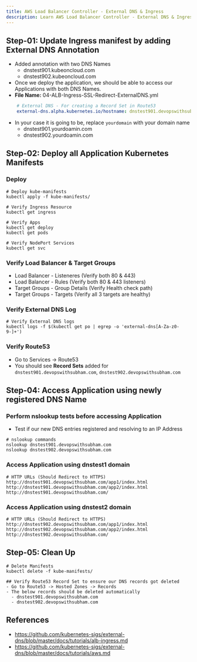 ```yaml
---
title: AWS Load Balancer Controller - External DNS & Ingress
description: Learn AWS Load Balancer Controller - External DNS & Ingress
---
```


## Step-01: Update Ingress manifest by adding External DNS Annotation
- Added annotation with two DNS Names
  - dnstest901.kubeoncloud.com
  - dnstest902.kubeoncloud.com
- Once we deploy the application, we should be able to access our Applications with both DNS Names.   
- **File Name:** 04-ALB-Ingress-SSL-Redirect-ExternalDNS.yml
```yaml
    # External DNS - For creating a Record Set in Route53
    external-dns.alpha.kubernetes.io/hostname: dnstest901.devopswithsubham.com, dnstest902.devopswithsubham.com
```
- In your case it is going to be, replace `yourdomain` with your domain name
  - dnstest901.yourdoamin.com
  - dnstest902.yourdoamin.com

## Step-02: Deploy all Application Kubernetes Manifests
### Deploy
```t
# Deploy kube-manifests
kubectl apply -f kube-manifests/

# Verify Ingress Resource
kubectl get ingress

# Verify Apps
kubectl get deploy
kubectl get pods

# Verify NodePort Services
kubectl get svc
```
### Verify Load Balancer & Target Groups
- Load Balancer -  Listeneres (Verify both 80 & 443) 
- Load Balancer - Rules (Verify both 80 & 443 listeners) 
- Target Groups - Group Details (Verify Health check path)
- Target Groups - Targets (Verify all 3 targets are healthy)

### Verify External DNS Log
```t
# Verify External DNS logs
kubectl logs -f $(kubectl get po | egrep -o 'external-dns[A-Za-z0-9-]+')
```
### Verify Route53
- Go to Services -> Route53
- You should see **Record Sets** added for `dnstest901.devopswithsubham.com`, `dnstest902.devopswithsubham.com`

## Step-04: Access Application using newly registered DNS Name
### Perform nslookup tests before accessing Application
- Test if our new DNS entries registered and resolving to an IP Address
```t
# nslookup commands
nslookup dnstest901.devopswithsubham.com
nslookup dnstest902.devopswithsubham.com
```
### Access Application using dnstest1 domain
```t
# HTTP URLs (Should Redirect to HTTPS)
http://dnstest901.devopswithsubham.com/app1/index.html
http://dnstest901.devopswithsubham.com/app2/index.html
http://dnstest901.devopswithsubham.com/
```

### Access Application using dnstest2 domain
```t
# HTTP URLs (Should Redirect to HTTPS)
http://dnstest902.devopswithsubham.com/app1/index.html
http://dnstest902.devopswithsubham.com/app2/index.html
http://dnstest902.devopswithsubham.com/
```


## Step-05: Clean Up
```t
# Delete Manifests
kubectl delete -f kube-manifests/

## Verify Route53 Record Set to ensure our DNS records got deleted
- Go to Route53 -> Hosted Zones -> Records 
- The below records should be deleted automatically
  - dnstest901.devopswithsubham.com
  - dnstest902.devopswithsubham.com
```


## References
- https://github.com/kubernetes-sigs/external-dns/blob/master/docs/tutorials/alb-ingress.md
- https://github.com/kubernetes-sigs/external-dns/blob/master/docs/tutorials/aws.md


